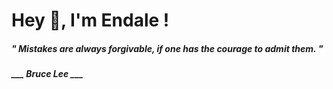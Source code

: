 <h1 title="head"> Hey 👋, I'm Endale !</h1>

**<h5><i>" Mistakes are always forgivable, if one has the courage to admit them. "</i></h5>**

*<b>___ Bruce Lee ___</b>*
